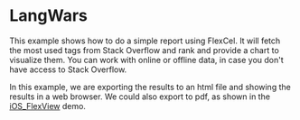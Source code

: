# LangWars

This example shows how to do a simple report using FlexCel. It will fetch the most used
tags from Stack Overflow and rank and provide a chart to visualize them. You can work with
online or offline data, in case you don't have access to Stack Overflow.

In this example, we are exporting the results to an html file and showing the results in a web browser.
We could also export to pdf, as shown in the [iOS_FlexView](https://doc.tmssoftware.com/flexcel/vcl/samples/firemonkey-mobile/iosflexview/index.html) demo.
